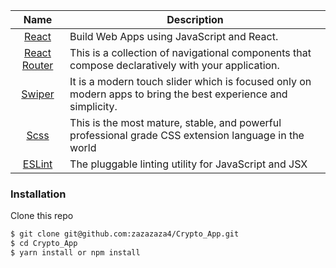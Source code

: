 |                              Name                              | Description                                                                                                   |
| :------------------------------------------------------------: | ------------------------------------------------------------------------------------------------------------- |
|                 [React](https://reactjs.org/)                  | Build Web Apps using JavaScript and React.                                                                    |
| [React Router](https://reactrouter.com/en/main/start/overview) | This is a collection of navigational components that compose declaratively with your application.             |
|                [Swiper](https://swiperjs.com/)                 | It is a modern touch slider which is focused only on modern apps to bring the best experience and simplicity. |
|                 [Scss](https://sass-lang.com/)                 | This is the most mature, stable, and powerful professional grade CSS extension language in the world          |
|                  [ESLint](http://eslint.org/)                  | The pluggable linting utility for JavaScript and JSX                                                          |

### Installation

Clone this repo

```sh
$ git clone git@github.com:zazazaza4/Crypto_App.git
$ cd Crypto_App
$ yarn install or npm install
```
